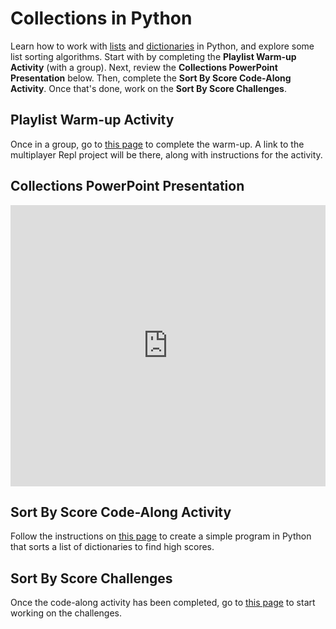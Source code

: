 # Collections in Python
Learn how to work with [lists](https://www.w3schools.com/python/python_lists.asp) and [dictionaries](https://www.w3schools.com/python/python_dictionaries.asp) in Python, and explore some list sorting algorithms. Start with by completing the **Playlist Warm-up Activity** (with a group). Next, review the **Collections PowerPoint Presentation** below. Then, complete the **Sort By Score Code-Along Activity**. Once that's done, work on the **Sort By Score Challenges**.

## Playlist Warm-up Activity
Once in a group, go to [this page](PlaylistWarmup.md) to complete the warm-up. A link to the multiplayer Repl project will be there, along with instructions for the activity.

## Collections PowerPoint Presentation
<iframe src='https://view.officeapps.live.com/op/embed.aspx?src=https://hylandtechclub.com/py-201/Collections/Collections.pptx' width='100%' height='450px' frameborder='0'></iframe>

## Sort By Score Code-Along Activity
Follow the instructions on [this page](ScoreSortCodeAlong.md) to create a simple program in Python that sorts a list of dictionaries to find high scores.

## Sort By Score Challenges
Once the code-along activity has been completed, go to [this page](ScoreSortChallenges.md) to start working on the challenges.